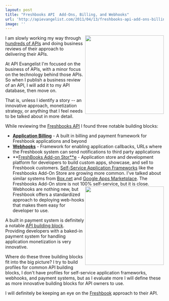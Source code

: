 ```yaml
---
layout: post
title: "Freshbooks API  Add-Ons, Billing, and Webhooks"
url: 'http://apievangelist.com/2011/04/13/freshbooks-api-add-ons-billing-and-webhooks/'
image: ''
---
```


[<img class="c1" src="http://kinlane-productions.s3.amazonaws.com/Freshbooks_610x564.png" alt="" width="250" align="right" />][1]I am slowly working my way through [hundreds of APIs][2] and doing business reviews of their approach to delivering their APIs.

At API Evangelist I'm focused on the business of APIs, with a minor focus on the technology behind those APIs. So when I publish a business review of an API, I will add it to my API database, then move on.

That is, unless I identify a story -- an innovative approach, monetization strategy, or anything that I feel needs to be talked about in more detail.

While reviewing the [Freshbooks API][3] I found three notable building blocks:

  * **[Application Billing][4]** \- A built in billing and payment framework for Freshbook applications and beyond
  * **[Webhooks][5]** \- Framework for enabling application callbacks, URLs where the Freshbook system can send notifications to third party applications
  * **[FreshBooks Add-on Stor**e][6] \- Application store and development platform for developers to build custom apps, showcase, and sell to Freshbook customers.
[Self-Service Application Frameworks][7] like the Freshbooks Add-On Store are growing more common. I've talked about similar systems from [Box.net][8] and [Google Apps Marketplace][9]. The Freshbooks Add-On store is not 100% self-service, but it is close. [<img class="c1" src="http://kinlane-productions.s3.amazonaws.com/freshbooks-leaf.jpg" alt="" width="250" align="right" />][1] Webhooks are nothing new, but Freshbook offers a standardized approach to deploying web-hooks that makes them easy for developer to use.

A built in payment system is definitely a notable [API building block][10]. Providing developers with a baked-in payment system for handling application monetization is very innovative.

Where do these three building blocks fit into the big picture? I try to build profiles for common API building blocks, I don't have profiles for self-service application frameworks, webhooks, and payment systems, but as I evaluate more I will define these as more innovative building blocks for API owners to use.

I will definitely be keeping an eye on the [Freshbook][11] approach to their API.

   [1]: http://www.freshbooks.com/
   [2]: http://www.programmableweb.com/apis/directory (hundreds of APIs)
   [3]: http://developers.freshbooks.com/ (Freshbooks API)
   [4]: http://developers.freshbooks.com/billing/ (Application Billing)
   [5]: http://developers.freshbooks.com/webhooks/ (Webhooks)
   [6]: http://community.freshbooks.com/addons/ (Freshbooks Add-On Store)
   [7]: http://blog.apievangelist.com/2011/04/08/anatomy-of-a-self-service-application-platforms/ (Self-Service Application Frameworks)
   [8]: http://blog.apievangelist.com/2011/04/08/box-net-openbox/ (Box.net)
   [9]: http://blog.apievangelist.com/2011/04/08/google-apps-marketplace/ (Google Apps Marketplace)
   [10]: http://www.apievangelist.com/ecosystem-building-blocks.php (API Building Block)
   [11]: http://www.freshbooks.com/ (Freshbook)
